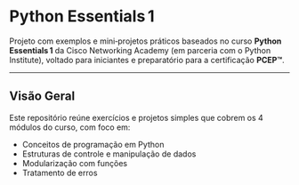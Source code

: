 # Python Essentials 1 

Projeto com exemplos e mini‑projetos práticos baseados no curso **Python Essentials 1** da Cisco Networking Academy (em parceria com o Python Institute), voltado para iniciantes e preparatório para a certificação **PCEP™**.

---

## Visão Geral

Este repositório reúne exercícios e projetos simples que cobrem os 4 módulos do curso, com foco em:

- Conceitos de programação em Python
- Estruturas de controle e manipulação de dados
- Modularização com funções
- Tratamento de erros
